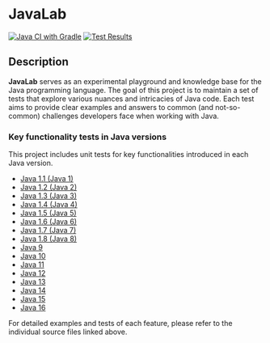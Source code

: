 # JavaLab

[![Java CI with Gradle](https://github.com/mperor/JavaLab/actions/workflows/gradle.yml/badge.svg)](https://github.com/mperor/JavaLab/actions/workflows/gradle.yml)
[![Test Results](https://gist.githubusercontent.com/mperor/710a27220e46b738c4a2ccb888676388/raw/badge.svg)](src/test/java/pl/mperor/lab/java)

## Description
**JavaLab** serves as an experimental playground and knowledge base for the Java programming language. 
The goal of this project is to maintain a set of tests that explore various nuances and intricacies of Java code. 
Each test aims to provide clear examples and answers to common (and not-so-common) challenges developers face when working with Java.

### Key functionality tests in Java versions

This project includes unit tests for key functionalities introduced in each Java version.

- [Java 1.1 (Java 1)](src/test/java/pl/mperor/lab/java/Java1.java)
- [Java 1.2 (Java 2)](src/test/java/pl/mperor/lab/java/Java2.java)
- [Java 1.3 (Java 3)](src/test/java/pl/mperor/lab/java/Java3.java)
- [Java 1.4 (Java 4)](src/test/java/pl/mperor/lab/java/Java4.java)
- [Java 1.5 (Java 5)](src/test/java/pl/mperor/lab/java/Java5.java)
- [Java 1.6 (Java 6)](src/test/java/pl/mperor/lab/java/Java6.java)
- [Java 1.7 (Java 7)](src/test/java/pl/mperor/lab/java/Java7.java)
- [Java 1.8 (Java 8)](src/test/java/pl/mperor/lab/java/Java8.java)
- [Java 9](src/test/java/pl/mperor/lab/java/Java9.java)
- [Java 10](src/test/java/pl/mperor/lab/java/Java10.java)
- [Java 11](src/test/java/pl/mperor/lab/java/Java11.java)
- [Java 12](src/test/java/pl/mperor/lab/java/Java12.java)
- [Java 13](src/test/java/pl/mperor/lab/java/Java13.java)
- [Java 14](src/test/java/pl/mperor/lab/java/Java14.java)
- [Java 15](src/test/java/pl/mperor/lab/java/Java15.java)
- [Java 16](src/test/java/pl/mperor/lab/java/Java16.java)

For detailed examples and tests of each feature, please refer to the individual source files linked above.